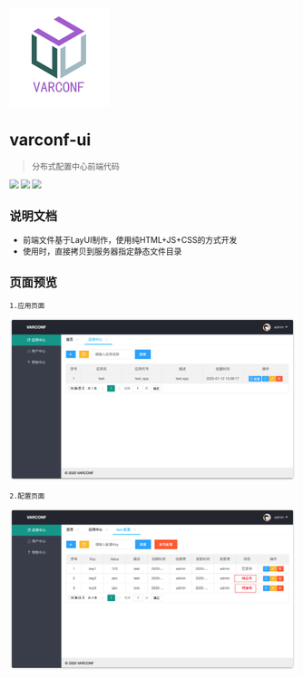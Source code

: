 ![logo](https://github.com/varconf/varconf-doc/blob/master/images/logo.png) 
# varconf-ui
>  分布式配置中心前端代码

![](https://img.shields.io/badge/language-html-cccfff.svg)
![](https://img.shields.io/badge/language-js-cccfff.svg)
![](https://img.shields.io/badge/language-css-cccfff.svg)

## 说明文档
- 前端文件基于LayUI制作，使用纯HTML+JS+CSS的方式开发
- 使用时，直接拷贝到服务器指定静态文件目录

## 页面预览
`1.应用页面`

![image](https://github.com/varconf/varconf-doc/blob/master/images/app_list.png)

`2.配置页面`

![image](https://github.com/varconf/varconf-doc/blob/master/images/config_status.png)

